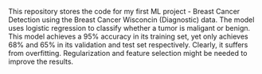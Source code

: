 This repository stores the code for my first ML project - Breast Cancer Detection using the Breast Cancer Wisconcin (Diagnostic) data. The model uses logistic regression to classify whether a tumor is maligant or benign. This model achieves a 95% accuracy in its training set, yet only achieves 68% and 65% in its validation and test set respectively. Clearly, it suffers from overfitting.  Regularization and feature selection might be needed to improve the results.
